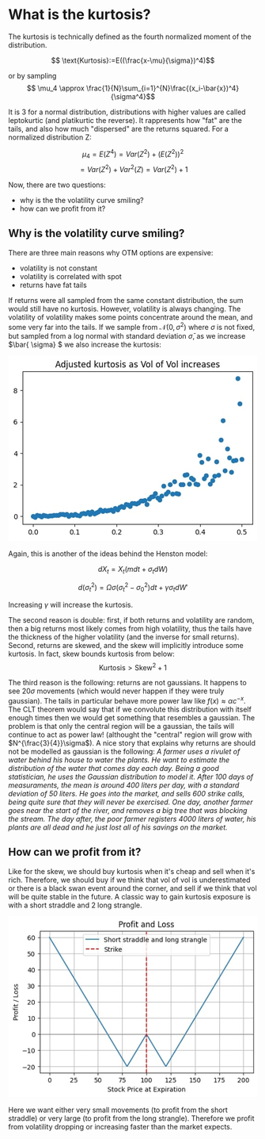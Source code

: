 # What is the kurtosis?


The kurtosis is technically defined as the fourth normalized moment of the distribution. 

$$ \text{Kurtosis}:=E((\frac{x-\mu}{\sigma})^4)$$

or by sampling
$$ \mu_4 \approx \frac{1}{N}\sum_{i=1}^{N}\frac{(x_i-\bar{x})^4}{\sigma^4}$$

It is 3 for a normal distribution, distributions with higher values are called leptokurtic (and platikurtic the reverse). It rappresents how "fat" are the tails, and also how much "dispersed" are the returns squared. For a normalized distribution Z:

$$ \mu_4 = E(Z^4) = Var(Z^2)+ (E(Z^2))^2$$
$$ =Var(Z^2) + Var^2(Z) = Var(Z^2) +1 $$

Now, there are two questions:
* why is the the volatility curve smiling?
* how can we profit from it?

## Why is the volatility curve smiling?
There are three main reasons why OTM options are expensive:
* volatility is not constant
* volatility is correlated with spot
* returns have fat tails

If returns were all sampled from the same constant distribution, the sum would still have no kurtosis. However, volatility is always changing. The volatility of volatility makes some points concentrate around the mean, and some very far into the tails. If we sample from $\mathcal{N}(0, \sigma^2)$ where $\sigma$ is not fixed, but sampled from a log normal with standard deviation $\bar{\sigma}$, as we increase $\bar{ \sigma} $ we also increase the kurtosis:

![kurt1](kurt1.jpg)

Again, this is another of the ideas behind the Henston model:

$$dX_t = X_t(mdt+\sigma_tdW)$$

$$d(\sigma_t^2)=\Omega\sigma(\sigma_t^2-\sigma_0^2)dt+\gamma\sigma_tdW' $$

Increasing $\gamma$ will increase the kurtosis.

The second reason is double: first, if both returns and volatility are random, then a big returns most likely comes from high volatility, thus the tails have the thickness of the higher volatility (and the inverse for small returns). Second, returns are skewed, and the skew will implicitly introduce some kurtosis. In fact, skew bounds kurtosis from below:
$$\text{Kurtosis} > \text{Skew}^2 +1$$

The third reason is the following: returns are not gaussians. It happens to see $20\sigma$ movements (which would never happen if they were truly gaussian). The tails in particular behave more power law like $f(x) \approx \alpha c^{-x}$. The CLT theorem would say that if we convolute this distribution with itself enough times then we would get something that resembles a gaussian. The problem is that only the central region will be a gaussian, the tails will continue to act as power law! (althought the "central" region will grow with $N^{\frac{3}{4}}\sigma$).
A nice story that explains why returns are should not be modelled as gaussian is the following:
*A farmer uses a rivulet of water behind his house to water the plants. He want to estimate the distribution of the water that comes day each day. Being a good statistician, he uses the Gaussian distribution to model it. After 100 days of measuraments, the mean is around 400 liters per day, with a standard deviation of 50 liters. He goes into the market, and sells 600 strike calls, being quite sure that they will never be exercised. One day, another farmer goes near the start of the river, and removes a big tree that was blocking the stream. The day after, the poor farmer registers 4000 liters of water, his plants are all dead and he just lost all of his savings on the market.*


## How can we profit from it?

Like for the skew, we should buy kurtosis when it's cheap and sell when it's rich. Therefore, we should buy if we think that vol of vol is underestimated or there is a black swan event around the corner, and sell if we think that vol will be quite stable in the future. A classic way to gain kurtosis exposure is with a short straddle and 2 long strangle.

![kurt2](Kurt2.jpg)

Here we want either very small movements (to profit from the short straddle) or very large (to profit from the long strangle). Therefore we profit from volatility dropping or increasing faster than the market expects.